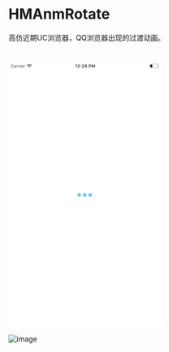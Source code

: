 # HMAnmRotate
高仿近期UC浏览器，QQ浏览器出现的过渡动画。
<h1></h1>
<img src="https://github.com/qimuya3/HMAnmRotate/blob/master/gif/gif1.png" width = "300" height = "522" alt="图片名称" align=center />

 ![image]()

